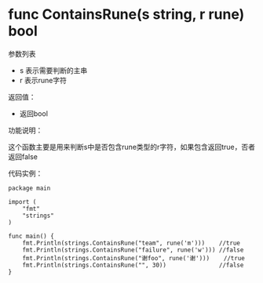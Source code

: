 # func ContainsRune(s string, r rune) bool

参数列表

- s 表示需要判断的主串 
- r 表示rune字符

返回值：

- 返回bool

功能说明：

这个函数主要是用来判断s中是否包含rune类型的r字符，如果包含返回true，否者返回false

代码实例：

	package main
	
	import (
		"fmt"
		"strings"
	)
	
	func main() {
		fmt.Println(strings.ContainsRune("team", rune('m')))    //true
		fmt.Println(strings.ContainsRune("failure", rune('w'))) //false
		fmt.Println(strings.ContainsRune("谢foo", rune('谢')))    //true
		fmt.Println(strings.ContainsRune("", 30))               //false
	}

